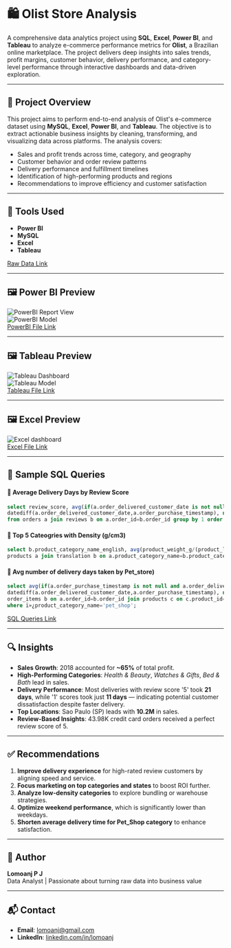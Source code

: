 # 🛍️ Olist Store Analysis

A comprehensive data analytics project using **SQL**, **Excel**, **Power BI**, and **Tableau** to analyze e-commerce performance metrics for **Olist**, a Brazilian online marketplace. The project delivers deep insights into sales trends, profit margins, customer behavior, delivery performance, and category-level performance through interactive dashboards and data-driven exploration.

---

## 📂 Project Overview

This project aims to perform end-to-end analysis of Olist's e-commerce dataset using **MySQL**, **Excel**, **Power BI**, and **Tableau**. The objective is to extract actionable business insights by cleaning, transforming, and visualizing data across platforms. The analysis covers:

- Sales and profit trends across time, category, and geography  
- Customer behavior and order review patterns  
- Delivery performance and fulfillment timelines  
- Identification of high-performing products and regions  
- Recommendations to improve efficiency and customer satisfaction

---

## 🧰 Tools Used

- **Power BI**  
- **MySQL**  
- **Excel**  
- **Tableau**
  
[Raw Data Link](https://github.com/Lomoanj/Olist-Business-Analytics-Case/tree/main/Data_Set)

---

## 🖼️ Power BI Preview

![PowerBI Report View](https://github.com/user-attachments/assets/8d36c302-dde8-4461-854c-9976fda33266)  
![PowerBI Model](https://github.com/user-attachments/assets/1501bf04-b791-440e-ba63-9f9055187e27)  
[PowerBI File Link](https://github.com/Lomoanj/Olist-Business-Analytics-Case/blob/main/PowerBI_Dashboard.pbix)

---

## 🖼️ Tableau Preview

![Tableau Dashboard](https://github.com/user-attachments/assets/1cae14f8-3320-45a4-8064-3b0eba79b8d7)    
![Tableau Model](https://github.com/user-attachments/assets/b4319728-0645-4ec6-947b-44747e221ea0)  
[Tableau File Link](https://github.com/Lomoanj/Olist-Business-Analytics-Case/blob/main/Tableau_Dashboard.twbx)

---

## 🖼️ Excel Preview

![Excel dashboard](https://github.com/user-attachments/assets/388292db-f6aa-4482-9701-4032af9b52dd)  
[Excel File Link](https://github.com/Lomoanj/Olist-Business-Analytics-Case/blob/main/Excel_Dashboard.xlsx)

---

## 🧾 Sample SQL Queries  

#### 📌 Average Delivery Days by Review Score

```sql
select review_score, avg(if(a.order_delivered_customer_date is not null, 
datediff(a.order_delivered_customer_date,a.order_purchase_timestamp), null)) delivery_days 
from orders a join reviews b on a.order_id=b.order_id group by 1 order by 1;
```

#### 📌 Top 5 Cateogries with Density (g/cm3)

```sql
select b.product_category_name_english, avg(product_weight_g/(product_length_cm*product_height_cm*product_width_cm)) from 
products a join translation b on a.product_category_name=b.product_category_name_english group by 1 order by 2;
```

#### 📌  Avg number of delivery days taken by Pet_store)

```sql
select avg(if(a.order_purchase_timestamp is not null and a.order_delivered_customer_date is not null, 
datediff(a.order_delivered_customer_date,a.order_purchase_timestamp), null)) delivery_days from orders a join
order_items b on a.order_id=b.order_id join products c on c.product_id=b.product_id join translation d on d.ï»¿product_category_name=c.product_category_name
where ï»¿product_category_name='pet_shop';
```
[SQL Queries Link](https://github.com/Lomoanj/Olist-Business-Analytics-Case/blob/main/SQL%20Queries.sql)  

---

## 🔍 Insights

- **Sales Growth**: 2018 accounted for **~65%** of total profit.  
- **High-Performing Categories**: *Health & Beauty*, *Watches & Gifts*, *Bed & Bath* lead in sales.  
- **Delivery Performance**: Most deliveries with review score '5' took **21 days**, while '1' scores took just **11 days** — indicating potential customer dissatisfaction despite faster delivery.  
- **Top Locations**: Sao Paulo (SP) leads with **10.2M** in sales.  
- **Review-Based Insights**: 43.98K credit card orders received a perfect review score of 5.

---

## ✅ Recommendations

1. **Improve delivery experience** for high-rated review customers by aligning speed and service.  
2. **Focus marketing on top categories and states** to boost ROI further.  
3. **Analyze low-density categories** to explore bundling or warehouse strategies.  
4. **Optimize weekend performance**, which is significantly lower than weekdays.  
5. **Shorten average delivery time for Pet_Shop category** to enhance satisfaction.

---

## 👤 Author

**Lomoanj P J**  
Data Analyst | Passionate about turning raw data into business value

---

## 📬 Contact

- **Email**: [lomoanj@gmail.com](mailto:lomoanj@gmail.com)    
- **LinkedIn**: [linkedin.com/in/lomoanj](https://www.linkedin.com/in/lomoanj/)
